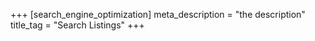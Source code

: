 +++
[search_engine_optimization]
meta_description = "the description"
title_tag = "Search Listings"
+++